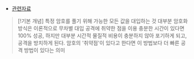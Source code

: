 - [관련자료](https://ko.wikipedia.org/wiki/%EB%AC%B4%EC%B0%A8%EB%B3%84_%EB%8C%80%EC%9E%85_%EA%B3%B5%EA%B2%A9)

> [!기본 개념]
> 특정 암호를 풀기 위해 가능한 모든 값을 대입하는 것 
> 대부분 암호화 방식은 이론적으로 무차별 대입 공격에 취약한 점을 이용
> 충분한 시간이 있다면 100% 성공, 하지만 대부분 시간적 물질적 비용이 충분하지 않아 포기하게 되고, 공격을 방치하게 된다.
> 암호의 '취약점'이 있다고 한다면 이 방법보다 더 빠른 공격 방법이 있다는 의미
